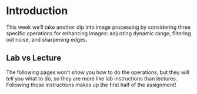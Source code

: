 # Introduction

This week we’ll take another dip into image processing by considering
three specific operations for enhancing images: adjusting dynamic range,
filtering out noise, and sharpening edges.

## Lab vs Lecture

The following pages won’t _show_ you how to do the operations, but they
will _tell_ you what to do, so they are more like lab instructions than
lectures. Following those instructions makes up the first half of the
assignment!
